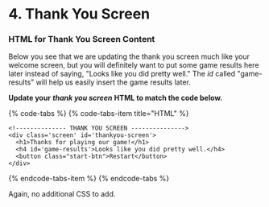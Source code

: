 # 4. Thank You Screen

### HTML for Thank You Screen Content

Below you see that we are updating the thank you screen much like your welcome screen, but you will definitely want to put some game results here later instead of saying, "Looks like you did pretty well." The _id_ called "game-results" will help us easily insert the game results later.

**Update your** _**thank you screen**_ **HTML to match the code below.**

{% code-tabs %}
{% code-tabs-item title="HTML" %}
```markup
<!-------------- THANK YOU SCREEN --------------->
<div class='screen' id='thankyou-screen'>
  <h1>Thanks for playing our game!</h1>
  <h4 id='game-results'>Looks like you did pretty well.</h4>
  <button class="start-btn">Restart</button>
</div>
```
{% endcode-tabs-item %}
{% endcode-tabs %}

Again, no additional CSS to add.

